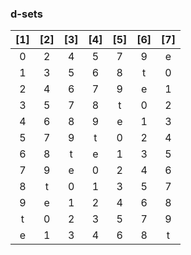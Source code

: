 ### d-sets

| [1] | [2] | [3] | [4] | [5] | [6] | [7] |
|:---:|:---:|:---:|:---:|:---:|:---:|:---:|
| 0   | 2   | 4   | 5   | 7   | 9   | e   |
| 1   | 3   | 5   | 6   | 8   | t   | 0   |
| 2   | 4   | 6   | 7   | 9   | e   | 1   |
| 3   | 5   | 7   | 8   | t   | 0   | 2   |
| 4   | 6   | 8   | 9   | e   | 1   | 3   |
| 5   | 7   | 9   | t   | 0   | 2   | 4   |
| 6   | 8   | t   | e   | 1   | 3   | 5   |
| 7   | 9   | e   | 0   | 2   | 4   | 6   |
| 8   | t   | 0   | 1   | 3   | 5   | 7   |
| 9   | e   | 1   | 2   | 4   | 6   | 8   |
| t   | 0   | 2   | 3   | 5   | 7   | 9   |
| e   | 1   | 3   | 4   | 6   | 8   | t   |
